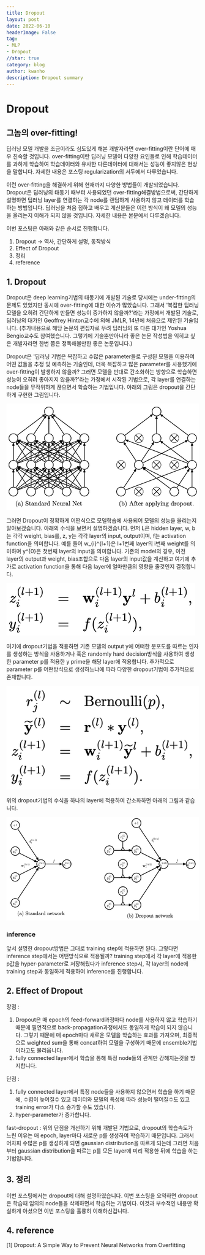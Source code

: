 ```yaml
---
title: Dropout
layout: post
date: 2022-06-10
headerImage: False
tag:
- MLP
- Dropout
//star: true
category: blog
author: kwanho
description: Dropout summary
---
```


# Dropout
## 그놈의 over-fitting!

딥러닝 모델 개발을 조금이라도 심도있게 해본 개발자라면 over-fitting이란 단어에 매우 친숙할 것입니다. over-fitting이란 딥러닝 모델이 다양한 요인들로 인해 학습데이터를 과하게 학습하여 학습데이터와 유사한 다른데이터에 대해서는 성능이 좋지않은 현상을 말합니다. 자세한 내용은 포스팅 regularization의 서두에서 다루었습니다.

이런 over-fitting을 해결하게 위해 현재까지 다양한 방법들이 개발되었습니다. Dropout은 딥러닝의 태동기 때부터 사용되었던 over-fitting해결방법으로써, 간단하게 설명하면 딥러닝 layer를 연결하는 각 node를 랜덤하게 사용하지 않고 데이터를 학습하는 방법입니다. 딥러닝을 처음 접하고 배우고 계신분들은 이런 방식이 왜 모델의 성능을 올리는지 이해가 되지 않을 것입니다. 자세한 내용은 본문에서 다루겠습니다.

이번 포스팅은 아래와 같은 순서로 진행합니다.
1. Dropout -> 역사, 간단하게 설명, 동작방식
2. Effect of Dropout 
3. 정리
4. reference

## 1. Dropout
Dropout은 deep learning기법의 태동기에 개발된 기술로 당시에는 under-fitting의 문제도 있었지만 동시에 over-fitting에 대한 이슈가 많았습니다. 그래서 '복잡한 딥러닝 모델을 오히려 간단하게 만들면 성능이 증가하지 않을까?'라는 가정에서 개발된 기술로, 딥러닝의 대가인 Geoffrey Hinton교수에 의해 JMLR, 14년에 처음으로 제안된 기술입니다. (추가내용으로 해당 논문의 편집자로 무려 딥러닝의 또 다른 대가인 Yoshua Bengio교수도 참여했습니다. 그렇기에 기술뿐만아니라 좋은 논문 작성법을 익히고 싶은 개발자라면 한번 쯤은 정독해볼만한 좋은 논문입니다.)

Dropout은 '딥러닝 기법은 복잡하고 수많은 parameter들로 구성된 모델을 이용하여 어떤 값들을 추정 및 예측하는 기술인데, 더욱 복잡하고 많은 parameter를 사용했기에 over-fitting이 발생하지 않을까? 그러면 모델을 반대로 간소화하는 방향으로 학습하면 성능이 오히려 좋아지지 않을까?'라는 가정에서 시작된 기법으로, 각 layer를 연결하는 node들을 무작위하게 끊으면서 학습하는 기법입니다. 아래의 그림은 dropout을 간단하게 구현한 그림입니다.

![dropout.png](/assets/images/Dropout/dropout.png)

그러면 Dropout이 정확하게 어떤식으로 모델학습에 사용되어 모델의 성능을 올리는지 알아보겠습니다.
아래의 수식을 보면서 설명하겠습니다.
먼저 L은 hidden layer, w, b는 각각 weight, bias를, z, y는 각각 layer의 input, output이며, f는 activation function을 의미합니다. 예를 들어 w_{i}^{l+1}은 l+1번째 layer의 i번째 weight를 의미하며 y^{0}은 첫번째 layer의 input을 의미합니다. 기존의 model의 경우, 이전 layer의 output과 weight, bias조합으로 다음 layer의 input값을 계산하고 여기에 추가로 activation function을 통해 다음 layer에 얼마만큼의 영향을 줄것인지 결정합니다.

![basic_formula.png](/assets/images/Dropout/basic_NN_formula.png)

여기에 dropout기법을 적용하면 기존 모델의 output y에 어떠한 분포도를 따르는 인자를 생성하는 방식을 사용하거나 혹은 randomly hard decision방식을 사용하여 생성한 parameter p를 적용한 y prime을 해당 layer에 적용합니다. 추가적으로 parameter p를 어떤방식으로 생성하느냐에 따라 다양한 dropout기법이 추가적으로 존재합니다.

![dropout_formula.png](/assets/images/Dropout/dropout_NN_formula.png)

위의 dropout기법의 수식을 하나의 layer에 적용하여 간소화하면 아래의 그림과 같습니다.

![simple_figure.png](/assets/images/Dropout/simple_figure.png)


### inference
앞서 설명한 dropout방법은 그대로 training step에 적용하면 된다. 그렇다면 inference step에서는 어떤방식으로 적용될까?
training step에서 각 layer에 적용한 p값을 hyper-parameter로 저장해뒀다가 inference step시, 각 layer의 node에 training step과 동일하게 적용하여 inference를 진행합니다.


## 2. Effect of Dropout
장점 : 
1. Dropout은 매 epoch의 feed-forward과정마다 node를 사용하지 않고 학습하기 때문에 필연적으로 back-propagation과정에서도 동일하게 학습이 되지 않습니다. 그렇기 때문에 매 epoch마다 새로운 모델을 학습하는 효과를 가져오며, 최종적으로 weighted sum을 통해 concat하여 모델을 구성하기 때문에 ensemble기법이라고도 불리웁니다.
2. fully connected layer에서 학습을 통해 특정 node들의 관계만 강해지는것을 방지합니다.

단점 :
1. fully connected layer에서 특정 node들을 사용하지 않으면서 학습을 하기 때문에, 수렴이 늦어질수 있고 데이터와 모델의 특성에 따라 성능이 떨어질수도 있고 training error가 다소 증가할 수도 있습니다.
2. hyper-parameter가 증가합니다.

fast-dropout : 위의 단점을 개선하기 위해 개발된 기법으로, dropout의 학습속도가 느린 이유는 매 epoch, layer마다 새로운 p를 생성하여 학습하기 때문입니다. 그래서 어차피 수많은 p를 생성하게 되면 gaussian distribution을 따르게 되는데 그러면 처음부터 gaussian distribution을 따르는 p를 모든 layer에 미리 적용한 뒤에 학습을 하는 기법입니다.

## 3. 정리

이번 포스팅에서는 dropout에 대해 설명하였습니다. 이번 포스팅을 요약하면 dropout은 학습때 임의의 node들을 삭제하면서 학습하는 기법이다. 이것과 부수적인 내용만 확실하게 아셨으면 이번 포스팅을 훌륭히 이해하신겁니다.


## 4. reference
[1] Dropout: A Simple Way to Prevent Neural Networks from Overfitting

<script type="text/javascript" async src="https://cdn.mathjax.org/mathjax/latest/MathJax.js?config=TeX-MML-AM_CHTML"> </script>

<!-- Global site tag (gtag.js) - Google Analytics -->
<script async src="https://www.googletagmanager.com/gtag/js?id=UA-103074382-1"></script>
<script>
  window.dataLayer = window.dataLayer || [];
  function gtag(){dataLayer.push(arguments);}
  gtag('js', new Date());

  gtag('config', 'UA-103074382-1');
</script>
